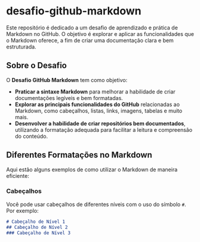 # desafio-github-markdown

Este repositório é dedicado a um desafio de aprendizado e prática de Markdown no GitHub. O objetivo é explorar e aplicar as funcionalidades que o Markdown oferece, a fim de criar uma documentação clara e bem estruturada.

## Sobre o Desafio

O **Desafio GitHub Markdown** tem como objetivo:

- **Praticar a sintaxe Markdown** para melhorar a habilidade de criar documentações legíveis e bem formatadas.
- **Explorar as principais funcionalidades do GitHub** relacionadas ao Markdown, como cabeçalhos, listas, links, imagens, tabelas e muito mais.
- **Desenvolver a habilidade de criar repositórios bem documentados**, utilizando a formatação adequada para facilitar a leitura e compreensão do conteúdo.

## Diferentes Formatações no Markdown

Aqui estão alguns exemplos de como utilizar o Markdown de maneira eficiente:

### Cabeçalhos

Você pode usar cabeçalhos de diferentes níveis com o uso do símbolo `#`. Por exemplo:

```markdown
# Cabeçalho de Nível 1
## Cabeçalho de Nível 2
### Cabeçalho de Nível 3

